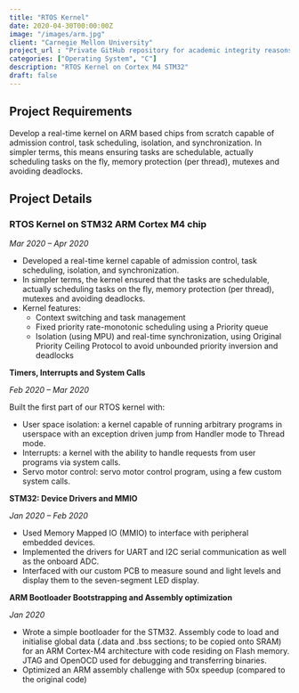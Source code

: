 ```yaml
---
title: "RTOS Kernel"
date: 2020-04-30T00:00:00Z
image: "/images/arm.jpg"
client: "Carnegie Mellon University"
project_url : "Private GitHub repository for academic integrity reasons"
categories: ["Operating System", "C"]
description: "RTOS Kernel on Cortex M4 STM32"
draft: false
---
```


## Project Requirements 


Develop a real-time kernel on ARM based chips from scratch capable of admission control, task scheduling, isolation, and synchronization. In simpler terms, this means ensuring tasks are schedulable, actually scheduling tasks on the fly, memory protection (per thread), mutexes and avoiding deadlocks.

## Project Details

### RTOS Kernel on STM32 ARM Cortex M4 chip

_Mar 2020 – Apr 2020_
- Developed a real-time kernel capable of admission control, task scheduling, isolation, and synchronization.
- In simpler terms, the kernel ensured that the tasks are schedulable, actually scheduling tasks on the fly, memory protection (per thread), mutexes and avoiding deadlocks.
- Kernel features:
    - Context switching and task management
    - Fixed priority rate-monotonic scheduling using a Priority queue
    - Isolation (using MPU) and real-time synchronization, using Original Priority Ceiling Protocol to avoid unbounded priority inversion and deadlocks 


**Timers, Interrupts and System Calls**

_Feb 2020 – Mar 2020_

Built the first part of our RTOS kernel with:

- User space isolation: a kernel capable of running arbitrary programs in userspace with an exception driven jump from Handler mode to Thread mode.
- Interrupts: a kernel with the ability to handle requests from user programs via system calls.
- Servo motor control: servo motor control program, using a few custom system calls. 


**STM32: Device Drivers and MMIO**

_Jan 2020 – Feb 2020_

- Used Memory Mapped IO (MMIO) to interface with peripheral embedded devices.
- Implemented the drivers for UART and I2C serial communication as well as the onboard ADC.
- Interfaced with our custom PCB to measure sound and light levels and display them to the seven-segment LED display. 


**ARM Bootloader Bootstrapping and Assembly optimization**

_Jan 2020_

- Wrote a simple bootloader for the STM32. Assembly code to load and initialise global data (.data and .bss sections; to be copied onto SRAM) for an ARM Cortex-M4 architecture with code residing on Flash memory. JTAG and OpenOCD used for debugging and transferring binaries.
- Optimized an ARM assembly challenge with 50x speedup (compared to the original code) 

